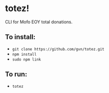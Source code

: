 # totez!

CLI for Mofo EOY total donations.

## To install:

- `git clone https://github.com/gvn/totez.git`
- `npm install`
- `sudo npm link`

## To run:

- `totez`
